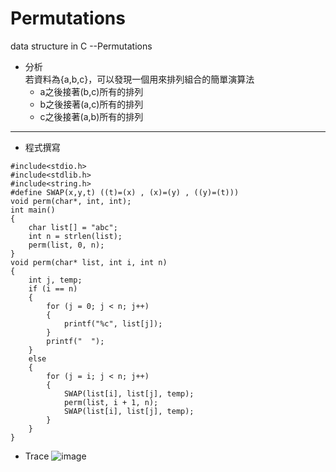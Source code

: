 # Permutations
data structure in C --Permutations

- 分析<br>
   若資料為{a,b,c}，可以發現一個用來排列組合的簡單演算法
   - a之後接著(b,c)所有的排列
   - b之後接著(a,c)所有的排列
   - c之後接著(a,b)所有的排列
--------------
- 程式撰寫
```
#include<stdio.h>
#include<stdlib.h>
#include<string.h>
#define SWAP(x,y,t) ((t)=(x) , (x)=(y) , ((y)=(t)))
void perm(char*, int, int);
int main()
{
	char list[] = "abc";
	int n = strlen(list);
	perm(list, 0, n);
}
void perm(char* list, int i, int n)
{
	int j, temp;
	if (i == n)
	{
		for (j = 0; j < n; j++)
		{
			printf("%c", list[j]);
		}
		printf("  ");
	}
	else
	{
		for (j = i; j < n; j++)
		{
			SWAP(list[i], list[j], temp);
			perm(list, i + 1, n);
			SWAP(list[i], list[j], temp);
		}
	}
}
```
- Trace
	![image](https://github.com/azxa318258p/Permutations/blob/c414e50e34acdfa9bc443a5012a3f465e13d3095/93D170DA-3D26-4F18-8914-AB32A1316F6C.png)
